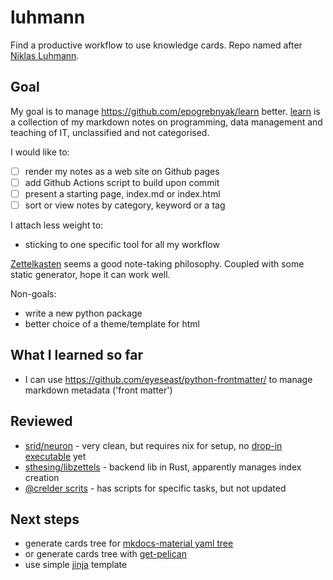 # luhmann

Find a productive workflow to use knowledge cards. Repo named after [Niklas Luhmann](https://en.wikipedia.org/wiki/Niklas_Luhmann).

## Goal

My goal is to manage https://github.com/epogrebnyak/learn better. [learn] is a collection of my markdown notes on programming, data management and teaching of IT, unclassified and not categorised. 

[learn]: https://github.com/epogrebnyak/learn

I would like to:

- [ ] render my notes as a web site on Github pages
- [ ] add Github Actions script to build upon commit
- [ ] present a starting page, index.md or index.html
- [ ] sort or view notes by category, keyword or a tag

I attach less weight to:

- sticking to one specific tool for all my workflow

[Zettelkasten](https://en.wikipedia.org/wiki/Zettelkasten) seems a good 
note-taking philosophy. Coupled with some static generator, hope it can work well. 

Non-goals: 

- write a new python package 
- better choice of a theme/template for html

## What I learned so far

- I can use https://github.com/eyeseast/python-frontmatter/ to manage markdown metadata ('front matter')

## Reviewed

- [srid/neuron](https://github.com/srid/neuron) - very clean, but requires nix for setup, no [drop-in executable] yet
- [sthesing/libzettels](https://gitlab.com/sthesing/libzettels) - backend lib in Rust, apparently manages index creation
- [@crelder scrits](https://github.com/crelder/zettelkasten/tree/master/Example_Project/Zettelkastenprogramme) - has scripts for specific tasks, but not updated

[drop-in executable]: https://github.com/srid/neuron/issues/183

## Next steps

- generate cards tree for [mkdocs-material yaml tree](https://github.com/squidfunk/mkdocs-material/blob/6fcdcc50a42649b08dcec9383d381c7a3ca7d9ae/mkdocs.yml#L127-L150)
- or generate cards tree with [get-pelican](https://github.com/getpelican/pelican/issues/398)
- use simple [jinja](https://jinja.palletsprojects.com) template


